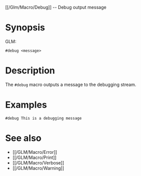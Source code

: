 [[/Glm/Macro/Debug]] -- Debug output message

# Synopsis
GLM:
~~~
#debug <message>
~~~

# Description

The `#debug` macro outputs a message to the debugging stream.

# Examples

~~~
#debug This is a debugging message
~~~

# See also
* [[/GLM/Macro/Error]]
* [[/GLM/Macro/Print]]
* [[/GLM/Macro/Verbose]]
* [[/GLM/Macro/Warning]]

